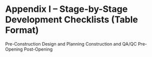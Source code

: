 # Appendix I – Stage-by-Stage Development Checklists (Table Format)
Pre-Construction
Design and Planning
Construction and QA/QC
Pre-Opening
Post-Opening